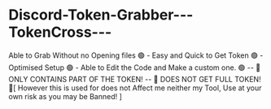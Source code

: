 # Discord-Token-Grabber---TokenCross---
 Able to Grab Without no Opening files 🟢 - Easy and Quick to Get Token 🟢 - Optimised Setup 🟢 - Able to Edit the Code and Make  a custom one. 🟢   -- 📢 ONLY CONTAINS PART OF THE TOKEN! -- 📢 DOES NOT GET FULL TOKEN!   📖[ However this is used for does not Affect me neither my Tool, Use at your own risk as you may be Banned! ]
